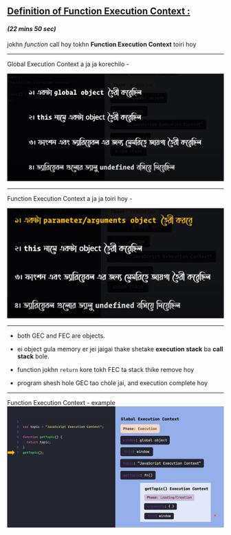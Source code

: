 ## <u> Definition of Function Execution Context : </u> 
#### *(22 mins 50 sec)*

jokhn *function* call hoy tokhn **Function Execution Context** toiri hoy

---

Global Execution Context a ja ja korechilo -

![Global Execution Context - nutshell](ss/9.png)

---

Function Execution Context a ja ja toiri hoy -

![Function Execution Context - nutshell](ss/10.png)

---   

- both GEC and FEC are objects.

- ei object gula memory er jei jaigai thake shetake **execution stack** ba **call stack** bole.

- function jokhn `return` kore tokh FEC ta stack thike remove hoy

- program shesh hole GEC tao chole jai, and execution complete hoy

---
Function Execution Context - example
![Function Execution Context - example](ss/11.png)
